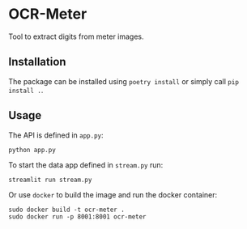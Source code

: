 # OCR-Meter

Tool to extract digits from meter images.

## Installation

The package can be installed using `poetry install` or simply call `pip install .`.

## Usage

The API is defined in `app.py`:

```
python app.py
```

To start the data app defined in `stream.py` run:
```
streamlit run stream.py
```

Or use `docker` to build the image and run the docker container:

```
sudo docker build -t ocr-meter .
sudo docker run -p 8001:8001 ocr-meter
```

##
